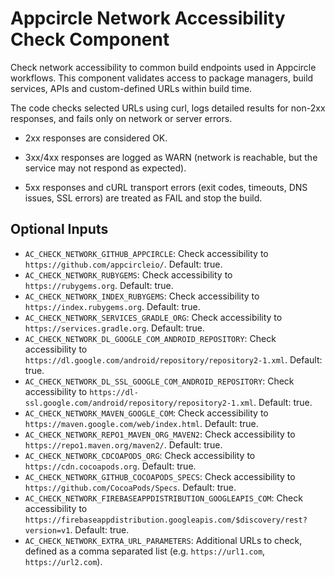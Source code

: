 # Appcircle Network Accessibility Check Component

Check network accessibility to common build endpoints used in Appcircle workflows. This component validates access to package managers, build services, APIs and custom-defined URLs within build time.

The code checks selected URLs using curl, logs detailed results for non-2xx responses, and fails only on network or server errors.

- 2xx responses are considered OK.

- 3xx/4xx responses are logged as WARN (network is reachable, but the service may not respond as expected).

- 5xx responses and cURL transport errors (exit codes, timeouts, DNS issues, SSL errors) are treated as FAIL and stop the build.

## Optional Inputs

- `AC_CHECK_NETWORK_GITHUB_APPCIRCLE`: Check accessibility to `https://github.com/appcircleio/`. Default: true.
- `AC_CHECK_NETWORK_RUBYGEMS`: Check accessibility to `https://rubygems.org`. Default: true.
- `AC_CHECK_NETWORK_INDEX_RUBYGEMS`: Check accessibility to `https://index.rubygems.org`. Default: true.
- `AC_CHECK_NETWORK_SERVICES_GRADLE_ORG`: Check accessibility to `https://services.gradle.org`. Default: true.
- `AC_CHECK_NETWORK_DL_GOOGLE_COM_ANDROID_REPOSITORY`: Check accessibility to `https://dl.google.com/android/repository/repository2-1.xml`. Default: true.
- `AC_CHECK_NETWORK_DL_SSL_GOOGLE_COM_ANDROID_REPOSITORY`: Check accessibility to `https://dl-ssl.google.com/android/repository/repository2-1.xml`. Default: true.
- `AC_CHECK_NETWORK_MAVEN_GOOGLE_COM`: Check accessibility to `https://maven.google.com/web/index.html`. Default: true.
- `AC_CHECK_NETWORK_REPO1_MAVEN_ORG_MAVEN2`: Check accessibility to `https://repo1.maven.org/maven2/`. Default: true.
- `AC_CHECK_NETWORK_CDCOAPODS_ORG`: Check accessibility to `https://cdn.cocoapods.org`. Default: true.
- `AC_CHECK_NETWORK_GITHUB_COCOAPODS_SPECS`: Check accessibility to `https://github.com/CocoaPods/Specs`. Default: true.
- `AC_CHECK_NETWORK_FIREBASEAPPDISTRIBUTION_GOOGLEAPIS_COM`: Check accessibility to `https://firebaseappdistribution.googleapis.com/$discovery/rest?version=v1`. Default: true.
- `AC_CHECK_NETWORK_EXTRA_URL_PARAMETERS`: Additional URLs to check, defined as a comma separated list (e.g. `https://url1.com`, `https://url2.com`).
